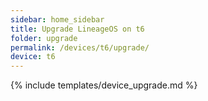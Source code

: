 ```yaml
---
sidebar: home_sidebar
title: Upgrade LineageOS on t6
folder: upgrade
permalink: /devices/t6/upgrade/
device: t6
---
```

{% include templates/device_upgrade.md %}
